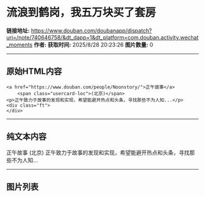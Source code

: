 # 流浪到鹤岗，我五万块买了套房

**链接地址:** https://www.douban.com/doubanapp/dispatch?uri=/note/740646758/&dt_dapp=1&dt_platform=com.douban.activity.wechat_moments
**作者:** 
**获取时间:** 2025/8/28 20:23:26
**图片数量:** 0

---

## 原始HTML内容


    <a href="https://www.douban.com/people/Noonstory/">正午故事</a>
        <span class="usercard-loc">(北京)</span>
    <p>正午致力于故事的发现和实现，希望能避开热点和头条，寻找那些不为人知...</p>
    <div class="ft">
    </div>
  

---

## 纯文本内容

正午故事
        (北京)
    正午致力于故事的发现和实现，希望能避开热点和头条，寻找那些不为人知...

---

## 图片列表



